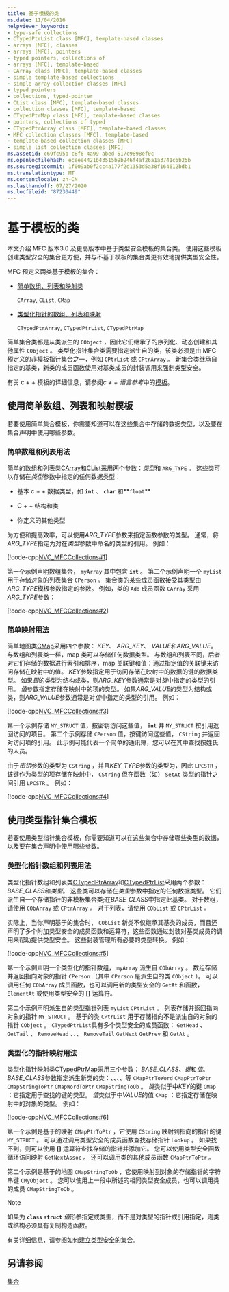 ```yaml
---
title: 基于模板的类
ms.date: 11/04/2016
helpviewer_keywords:
- type-safe collections
- CTypedPtrList class [MFC], template-based classes
- arrays [MFC], classes
- arrays [MFC], pointers
- typed pointers, collections of
- arrays [MFC], template-based
- CArray class [MFC], template-based classes
- simple template-based collections
- simple array collection classes [MFC]
- typed pointers
- collections, typed-pointer
- CList class [MFC], template-based classes
- collection classes [MFC], template-based
- CTypedPtrMap class [MFC], template-based classes
- pointers, collections of typed
- CTypedPtrArray class [MFC], template-based classes
- MFC collection classes [MFC], template-based
- template-based collection classes [MFC]
- simple list collection classes [MFC]
ms.assetid: c69fc95b-c8f6-4a99-abed-517c9898ef0c
ms.openlocfilehash: eceee4421b43515b9b246f4af26a1a3741c6b25b
ms.sourcegitcommit: 1f009ab0f2cc4a177f2d1353d5a38f164612bdb1
ms.translationtype: MT
ms.contentlocale: zh-CN
ms.lasthandoff: 07/27/2020
ms.locfileid: "87230449"
---
```

# <a name="template-based-classes"></a>基于模板的类

本文介绍 MFC 版本3.0 及更高版本中基于类型安全模板的集合类。 使用这些模板创建类型安全的集合更方便，并与不基于模板的集合类更有效地提供类型安全性。

MFC 预定义两类基于模板的集合：

- [简单数组、列表和映射类](#_core_using_simple_array.2c_.list.2c_.and_map_templates)

   `CArray`, `CList`, `CMap`

- [类型化指针的数组、列表和映射](#_core_using_typed.2d.pointer_collection_templates)

   `CTypedPtrArray`, `CTypedPtrList`, `CTypedPtrMap`

简单集合类都是从类派生的 `CObject` ，因此它们继承了的序列化、动态创建和其他属性 `CObject` 。 类型化指针集合类需要指定派生自的类，该类必须是由 MFC 预定义的非模板指针集合之一，例如 `CPtrList` 或 `CPtrArray` 。 新集合类继承自指定的基类，新类的成员函数使用对基类成员的封装调用来强制类型安全。

有关 c + + 模板的详细信息，请参阅*c + + 语言参考*中的[模板](../cpp/templates-cpp.md)。

## <a name="using-simple-array-list-and-map-templates"></a><a name="_core_using_simple_array.2c_.list.2c_.and_map_templates"></a>使用简单数组、列表和映射模板

若要使用简单集合模板，你需要知道可以在这些集合中存储的数据类型，以及要在集合声明中使用哪些参数。

### <a name="simple-array-and-list-usage"></a><a name="_core_simple_array_and_list_usage"></a>简单数组和列表用法

简单的数组和列表类[CArray](../mfc/reference/carray-class.md)和[CList](../mfc/reference/clist-class.md)采用两个参数：*类型*和 `ARG_TYPE` 。 这些类可以存储在*类型*参数中指定的任何数据类型：

- 基本 c + + 数据类型，如 **`int`** 、 **`char`** 和**`float`**

- C + + 结构和类

- 你定义的其他类型

为方便和提高效率，可以使用*ARG_TYPE*参数来指定函数参数的类型。 通常，将*ARG_TYPE*指定为对在*类型*参数中命名的类型的引用。 例如：

[!code-cpp[NVC_MFCCollections#1](../mfc/codesnippet/cpp/template-based-classes_1.cpp)]

第一个示例声明数组集合， `myArray` 其中包含 **`int`** 。 第二个示例声明一个 `myList` 用于存储对象的列表集合 `CPerson` 。 集合类的某些成员函数接受其类型由*ARG_TYPE*模板参数指定的参数。 例如，类的 `Add` 成员函数 `CArray` 采用*ARG_TYPE*参数：

[!code-cpp[NVC_MFCCollections#2](../mfc/codesnippet/cpp/template-based-classes_2.cpp)]

### <a name="simple-map-usage"></a><a name="_core_simple_map_usage"></a>简单映射用法

简单地图类[CMap](../mfc/reference/cmap-class.md)采用四个参数： *KEY*、 *ARG_KEY*、 *VALUE*和*ARG_VALUE*。 与数组和列表类一样，map 类可以存储任何数据类型。 与数组和列表不同，后者对它们存储的数据进行索引和排序，map 关联键和值：通过指定值的关联键来访问存储在映射中的值。 *KEY*参数指定用于访问存储在映射中的数据的键的数据类型。 如果*键*的类型为结构或类，则*ARG_KEY*参数通常是对*键*中指定的类型的引用。 *值*参数指定存储在映射中的项的类型。 如果*ARG_VALUE*的类型为结构或类，则*ARG_VALUE*参数通常是对*值*中指定的类型的引用。 例如：

[!code-cpp[NVC_MFCCollections#3](../mfc/codesnippet/cpp/template-based-classes_3.cpp)]

第一个示例存储 `MY_STRUCT` 值，按密钥访问这些值， **`int`** 并 `MY_STRUCT` 按引用返回访问的项目。 第二个示例存储 `CPerson` 值，按键访问这些值， `CString` 并返回对访问项的引用。 此示例可能代表一个简单的通讯簿，您可以在其中查找按姓氏的人员。

由于*密钥*参数的类型为 `CString` ，并且*KEY_TYPE*参数的类型为，因此 `LPCSTR` ，该键作为类型的项存储在映射中， `CString` 但在函数（如） `SetAt` 类型的指针之间引用 `LPCSTR` 。 例如：

[!code-cpp[NVC_MFCCollections#4](../mfc/codesnippet/cpp/template-based-classes_4.cpp)]

## <a name="using-typed-pointer-collection-templates"></a><a name="_core_using_typed.2d.pointer_collection_templates"></a>使用类型指针集合模板

若要使用类型指针集合模板，你需要知道可以在这些集合中存储哪些类型的数据，以及要在集合声明中使用哪些参数。

### <a name="typed-pointer-array-and-list-usage"></a><a name="_core_typed.2d.pointer_array_and_list_usage"></a>类型化指针数组和列表用法

类型化指针数组和列表类[CTypedPtrArray](../mfc/reference/ctypedptrarray-class.md)和[CTypedPtrList](../mfc/reference/ctypedptrlist-class.md)采用两个参数： *BASE_CLASS*和*类型*。 这些类可以存储在*类型*参数中指定的任何数据类型。 它们派生自一个存储指针的非模板集合类;在*BASE_CLASS*中指定此基类。 对于数组，请使用 `CObArray` 或 `CPtrArray` 。 对于列表，请使用 `CObList` 或 `CPtrList` 。

实际上，当你声明基于的集合时， `CObList` 新类不仅继承其基类的成员，而且还声明了多个附加类型安全的成员函数和运算符，这些函数通过封装对基类成员的调用来帮助提供类型安全。 这些封装管理所有必要的类型转换。 例如：

[!code-cpp[NVC_MFCCollections#5](../mfc/codesnippet/cpp/template-based-classes_5.cpp)]

第一个示例声明一个类型化的指针数组， `myArray` 派生自 `CObArray` 。 数组存储并返回指向对象的指针 `CPerson` （其中 `CPerson` 是派生自的类 `CObject` ）。 可以调用任何 `CObArray` 成员函数，也可以调用新的类型安全的 `GetAt` 和函数， `ElementAt` 或使用类型安全的 **[]** 运算符。

第二个示例声明派生自的类型指针列表 `myList` `CPtrList` 。 列表存储并返回指向对象的指针 `MY_STRUCT` 。 基于的类 `CPtrList` 用于存储指向不是派生自的对象的指针 `CObject` 。 `CTypedPtrList`具有多个类型安全的成员函数： `GetHead` 、 `GetTail` 、 `RemoveHead` 、、、 `RemoveTail` `GetNext` `GetPrev` 和 `GetAt` 。

### <a name="typed-pointer-map-usage"></a><a name="_core_typed.2d.pointer_map_usage"></a>类型化的指针映射用法

类型化指针映射类[CTypedPtrMap](../mfc/reference/ctypedptrmap-class.md)采用三个参数： *BASE_CLASS*、*键*和*值*。 *BASE_CLASS*参数指定派生新类的类：、、、、等 `CMapPtrToWord` `CMapPtrToPtr` `CMapStringToPtr` `CMapWordToPtr` `CMapStringToOb` 。 *键*类似于中*KEY*的键 `CMap` ：它指定用于查找的键的类型。 *值*类似于中*VALUE*的值 `CMap` ：它指定存储在映射中的对象的类型。 例如：

[!code-cpp[NVC_MFCCollections#6](../mfc/codesnippet/cpp/template-based-classes_6.cpp)]

第一个示例是基于的映射 `CMapPtrToPtr` ，它使用 `CString` 映射到指向的指针的键 `MY_STRUCT` 。 可以通过调用类型安全的成员函数查找存储指针 `Lookup` 。 如果找不到，则可以使用 **[]** 运算符查找存储的指针并添加它。 您可以使用类型安全函数循环访问映射 `GetNextAssoc` 。 还可以调用类的其他成员函数 `CMapPtrToPtr` 。

第二个示例是基于的地图 `CMapStringToOb` ，它使用映射到对象的存储指针的字符串键 `CMyObject` 。 您可以使用上一段中所述的相同类型安全成员，也可以调用类的成员 `CMapStringToOb` 。

> [!NOTE]
> 如果为 **`class`** **`struct`** *值*形参指定或类型，而不是对类型的指针或引用指定，则类或结构必须具有复制构造函数。

有关详细信息，请参阅[如何建立类型安全的集合](../mfc/how-to-make-a-type-safe-collection.md)。

## <a name="see-also"></a>另请参阅

[集合](../mfc/collections.md)
